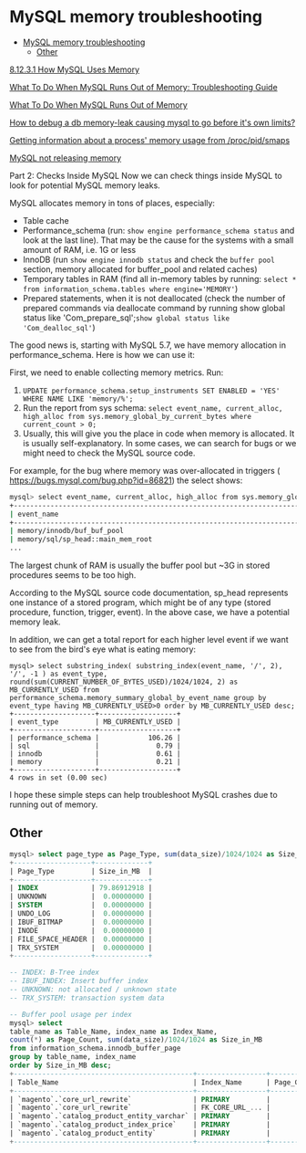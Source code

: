 # MySQL memory troubleshooting

- [MySQL memory troubleshooting](#mysql-memory-troubleshooting)
  - [Other](#other)

[8.12.3.1 How MySQL Uses Memory](https://dev.mysql.com/doc/refman/8.0/en/memory-use.html)

[What To Do When MySQL Runs Out of Memory: Troubleshooting Guide](https://dzone.com/articles/what-to-do-when-mysql-runs-out-of-memory-troublesh)

[What To Do When MySQL Runs Out of Memory](https://www.percona.com/blog/2018/06/28/what-to-do-when-mysql-runs-out-of-memory-troubleshooting-guide/)

[How to debug a db memory-leak causing mysql to go before it's own limits?](https://dba.stackexchange.com/questions/43324/how-to-debug-a-db-memory-leak-causing-mysql-to-go-before-its-own-limits)

[Getting information about a process' memory usage from /proc/pid/smaps](https://unix.stackexchange.com/questions/33381/getting-information-about-a-process-memory-usage-from-proc-pid-smaps?noredirect=1&lq=1)

[MySQL not releasing memory](https://dba.stackexchange.com/questions/62021/mysql-not-releasing-memory?rq=1)

Part 2: Checks Inside MySQL
Now we can check things inside MySQL to look for potential MySQL memory leaks.

MySQL allocates memory in tons of places, especially:

- Table cache
- Performance_schema (run: `show engine performance_schema status` and look at the last line). That may be the cause for the systems with a small amount of RAM, i.e. 1G or less
- InnoDB (run  `show engine innodb status` and check the `buffer pool` section, memory allocated for buffer_pool and related caches)
- Temporary tables in RAM (find all in-memory tables by running: `select * from information_schema.tables where engine='MEMORY'`)
- Prepared statements, when it is not deallocated (check the number of prepared commands via deallocate command by running show global status like  'Com_prepare_sql';`show global status like 'Com_dealloc_sql'`)

The good news is, starting with MySQL 5.7, we have memory allocation in performance_schema. Here is how we can use it:

First, we need to enable collecting memory metrics. Run:

1. `UPDATE performance_schema.setup_instruments SET ENABLED = 'YES' WHERE NAME LIKE 'memory/%';`
2. Run the report from sys schema:
   `select event_name, current_alloc, high_alloc from sys.memory_global_by_current_bytes where current_count > 0;`
3. Usually, this will give you the place in code when memory is allocated. It is usually self-explanatory. In some cases, we can search for bugs or we might need to check the MySQL source code.

For example, for the bug where memory was over-allocated in triggers ( https://bugs.mysql.com/bug.php?id=86821) the select shows:

```bash
mysql> select event_name, current_alloc, high_alloc from sys.memory_global_by_current_bytes where current_count > 0;
+--------------------------------------------------------------------------------+---------------+-------------+
| event_name                                                                     | current_alloc | high_alloc  |
+--------------------------------------------------------------------------------+---------------+-------------+
| memory/innodb/buf_buf_pool                                                     | 7.29 GiB      | 7.29 GiB    |
| memory/sql/sp_head::main_mem_root                                              | 3.21 GiB      | 3.62 GiB    |
...
```

The largest chunk of RAM is usually the buffer pool but ~3G in stored procedures seems to be too high.

According to the MySQL source code documentation, sp_head represents one instance of a stored program, which might be of any type (stored procedure, function, trigger, event). In the above case, we have a potential memory leak.

In addition, we can get a total report for each higher level event if we want to see from the bird's eye what is eating memory:

```shell
mysql> select substring_index( substring_index(event_name, '/', 2), '/', -1 ) as event_type, round(sum(CURRENT_NUMBER_OF_BYTES_USED)/1024/1024, 2) as MB_CURRENTLY_USED from performance_schema.memory_summary_global_by_event_name group by event_type having MB_CURRENTLY_USED>0 order by MB_CURRENTLY_USED desc;
+--------------------+-------------------+
| event_type         | MB_CURRENTLY_USED |
+--------------------+-------------------+
| performance_schema |            106.26 |
| sql                |              0.79 |
| innodb             |              0.61 |
| memory             |              0.21 |
+--------------------+-------------------+
4 rows in set (0.00 sec)
```

I hope these simple steps can help troubleshoot MySQL crashes due to running out of memory.

## Other

```sql
mysql> select page_type as Page_Type, sum(data_size)/1024/1024 as Size_in_MB from information_schema.innodb_buffer_page group by page_type order by Size_in_MB desc;
+-------------------+-------------+
| Page_Type         | Size_in_MB  |
+-------------------+-------------+
| INDEX             | 79.86912918 |
| UNKNOWN           |  0.00000000 |
| SYSTEM            |  0.00000000 |
| UNDO_LOG          |  0.00000000 |
| IBUF_BITMAP       |  0.00000000 |
| INODE             |  0.00000000 |
| FILE_SPACE_HEADER |  0.00000000 |
| TRX_SYSTEM        |  0.00000000 |
+-------------------+-------------+

-- INDEX: B-Tree index
-- IBUF_INDEX: Insert buffer index
-- UNKNOWN: not allocated / unknown state
-- TRX_SYSTEM: transaction system data

-- Buffer pool usage per index
mysql> select
table_name as Table_Name, index_name as Index_Name,
count(*) as Page_Count, sum(data_size)/1024/1024 as Size_in_MB
from information_schema.innodb_buffer_page
group by table_name, index_name
order by Size_in_MB desc;
+--------------------------------------------+-----------------+------------+-------------+
| Table_Name                                 | Index_Name      | Page_Count | Size_in_MB  |
+--------------------------------------------+-----------------+------------+-------------+
| `magento`.`core_url_rewrite`               | PRIMARY         |       2829 | 40.64266014 |
| `magento`.`core_url_rewrite`               | FK_CORE_URL_... |        680 |  6.67517281 |
| `magento`.`catalog_product_entity_varchar` | PRIMARY         |        449 |  6.41064930 |
| `magento`.`catalog_product_index_price`    | PRIMARY         |        440 |  6.29357910 |
| `magento`.`catalog_product_entity`         | PRIMARY         |        435 |  6.23898315 |
+--------------------------------------------+-----------------+------------+-------------+
```
